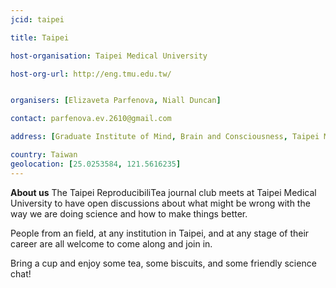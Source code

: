 ```yaml
---
jcid: taipei

title: Taipei 

host-organisation: Taipei Medical University 

host-org-url: http://eng.tmu.edu.tw/


organisers: [Elizaveta Parfenova, Niall Duncan] 

contact: parfenova.ev.2610@gmail.com 

address: [Graduate Institute of Mind, Brain and Consciousness, Taipei Medical University, 172-1 Keelung Road Section 2, 106, Taipei, Taiwan]

country: Taiwan
geolocation: [25.0253584, 121.5616235]
---
```


**About us**
The Taipei ReproducibiliTea journal club meets at Taipei Medical University to have open discussions about what might be wrong with the way we are doing science and how to make things better. 

People from an field, at any institution in Taipei, and at any stage of their career are all welcome to come along and join in. 

Bring a cup and enjoy some tea, some biscuits, and some friendly science chat!
